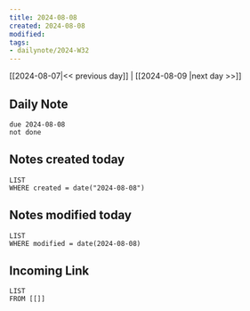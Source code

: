 ```yaml
---
title: 2024-08-08
created: 2024-08-08
modified: 
tags: 
- dailynote/2024-W32
---
```


[[2024-08-07|<< previous day]] | [[2024-08-09 |next day >>]]

## Daily Note
```tasks
due 2024-08-08
not done
```
## Notes created today
```dataview
LIST
WHERE created = date("2024-08-08")
```
## Notes modified today
```dataview
LIST
WHERE modified = date(2024-08-08)
```
## Incoming Link
```dataview
LIST
FROM [[]]
```